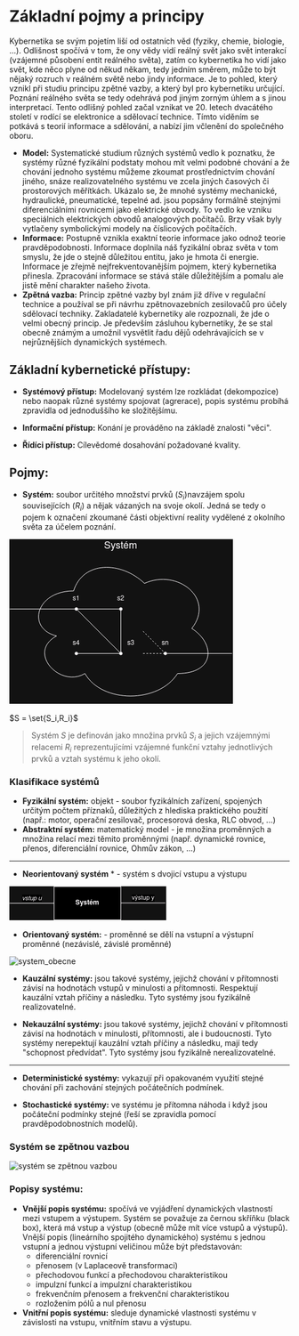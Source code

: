 # Základní pojmy a principy

Kybernetika se svým pojetím liší od ostatních věd (fyziky, chemie, biologie, ...). Odlišnost spočívá v tom, že ony vědy vidí reálný svět jako svět interakcí (vzájemné působení entit reálného světa), zatím co kybernetika ho vidí jako svět, kde něco plyne od někud někam, tedy jedním směrem, může to být nějaký rozruch v reálném světě nebo jindy informace. Je to pohled, který vznikl při studiu principu zpětné vazby, a který byl pro kybernetiku určující. Poznání reálného světa se tedy odehrává pod jiným zorným úhlem a s jinou interpretací. Tento odlišný pohled začal vznikat ve 20. letech dvacátého století v rodící se elektronice a sdělovací technice. Tímto viděním se potkává s teorií informace a sdělování, a nabízí jim včlenění do společného oboru. 
  
* **Model:** Systematické studium různých systémů vedlo k poznatku, že systémy různé fyzikální podstaty mohou mít velmi podobné chování a že chování jednoho systému můžeme zkoumat prostřednictvím chování jiného, snáze realizovatelného systému ve zcela jiných časových či prostorových měřítkách. Ukázalo se, že mnohé systémy mechanické, hydraulické, pneumatické, tepelné ad. jsou popsány formálně stejnými diferenciálními rovnicemi jako elektrické obvody. To vedlo ke vzniku speciálnich elektrických obvodů analogových počítačů. Brzy však byly vytlačeny symbolickými modely na číslicových počítačích.
* **Informace:** Postupně vznikla exaktní teorie informace jako odnož teorie pravděpodobnosti. Informace doplnila náš fyzikální obraz světa v tom smyslu, že jde o stejně důležitou entitu, jako je hmota či energie. Informace je zřejmě nejfrekventovanějším pojmem, který kybernetika přinesla. Zpracování informace se stává stále důležitějším a pomalu ale jistě mění charakter našeho života.
* **Zpětná vazba:** Princip zpětné vazby byl znám již dříve v regulační technice a používal se při návrhu zpětnovazebních zesilovačů pro účely sdělovací techniky. Zakladatelé kybernetiky ale rozpoznali, že jde o velmi obecný princip. Je především zásluhou kybernetiky, že se stal obecně známým a umožnil vysvětlit řadu dějů odehrávajících se v nejrůznějších dynamických systémech.


## Základní kybernetické přístupy:
* **Systémový přístup:** Modelovaný systém lze rozkládat (dekompozice) nebo naopak různé systémy spojovat (agrerace), popis systému probíhá zpravidla od jednoduššího ke složitějšímu.

* **Informační přístup:** Konání je prováděno na základě znalosti "věci".

* **Řídíci přístup:** Cílevědomé dosahování požadované kvality.

## Pojmy:

* **Systém:** soubor určitého množství prvků ($S_i$)navzájem spolu souvisejících ($R_i$) a nějak vázaných na svoje okolí. Jedná se tedy o pojem k označení zkoumané části objektivní reality vydělené z okolního světa za účelem poznání.

<img src="img/system_obecne.drawio.png">

$S = \set{S_i,R_i}$
>Systém $S$ je definován jako množina prvků $S_i$ a jejich vzájemnými relacemi $R_i$ reprezentujícími vzájemné funkční vztahy jednotlivých prvků a vztah systému k jeho okolí.

### Klasifikace systémů
* **Fyzikální systém:** objekt - soubor fyzikálních zařízení, spojených určitým počtem příznaků, důležitých z hlediska praktického použití (např.: motor, operační zesilovač, procesorová deska, RLC obvod, ...)
* **Abstraktní systém:** matematický model - je množina proměnných a množina relací mezi těmito proměnnými (např. dynamické rovnice, přenos, diferenciální rovnice, Ohmův zákon, ...) 

---
* **Neorientovaný systém** * - systém s dvojicí vstupu a výstupu

<img src="img/neorientovany_system.drawio.png">

* **Orientovaný systém:** - proměnné se dělí na vstupní a výstupní proměnné (nezávislé, závislé proměnné)
  
![system_obecne](https://github.com/skely/SPSE-KYB/blob/main/img/system.drawio.png)

* **Kauzální systémy:** jsou takové systémy, jejichž chování v přítomnosti závisí na hodnotách vstupů v minulosti a přítomnosti. Respektují kauzální vztah příčiny a následku. Tyto systémy jsou fyzikálně realizovatelné.
  
* **Nekauzální systémy:** jsou takové systémy, jejichž chování v přítomnosti závisí na hodnotách v minulosti, přítomnosti, ale i budoucnosti. Tyto systémy nerepektují kauzální vztah příčiny a následku, mají tedy "schopnost předvídat". Tyto systémy jsou fyzikálně nerealizovatelné.

---

* **Deterministické systémy:** vykazují při opakovaném využití stejné chování při zachování stejných počátečních podmínek.
  
* **Stochastické systémy:** ve systému je přítomna náhoda i když jsou počáteční podmínky stejné (řeší se zpravidla pomocí pravděpodobnostních modelů).

### Systém se zpětnou vazbou
![systém se zpětnou vazbou](https://github.com/skely/SPSE-KYB/blob/main/img/zp%C4%9Btn%C3%A1%20vazba.drawio.png)

### Popisy systému:
* **Vnější popis systému:** spočívá ve vyjádření dynamických vlastností mezi vstupem a výstupem. Systém se považuje za černou skříňku (black box), která má vstup a výstup (obecně může mít více vstupů a výstupů). Vnější popis (lineárního spojitého dynamického) systému s jednou vstupní a jednou výstupní veličinou může být představován:
  * diferenciální rovnicí
  * přenosem (v Laplaceově transformaci)
  * přechodovou funkcí a přechodovou charakteristikou
  * impulzní funkcí a impulzní charakteristikou
  * frekvenčním přenosem a frekvenční charakteristikou
  * rozložením pólů a nul přenosu
* **Vnitřní popis systému:** sleduje dynamické vlastnosti systému v závislosti na vstupu, vnitřním stavu a výstupu. 

